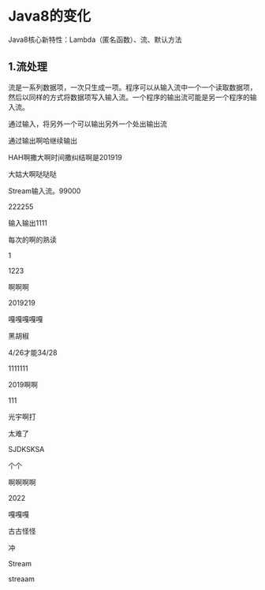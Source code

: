 # Java8的变化

Java8核心新特性：Lambda（匿名函数）、流、默认方法

## 1.流处理

流是一系列数据项，一次只生成一项。程序可以从输入流中一个一个读取数据项，然后以同样的方式将数据项写入输入流。一个程序的输出流可能是另一个程序的输入流。

通过输入，将另外一个可以输出另外一个处出输出流

通过输出啊哈继续输出

HAH啊撒大啊时间撒纠结啊是201919

大姑大啊哒哒哒

Stream输入流。99000

222255

输入输出1111

每次的啊的熟读

1

1223

啊啊啊

2019219

嘎嘎嘎嘎嘎

黑胡椒

4/26才能34/28

1111111

2019啊啊

111

光宇啊打

太难了

SJDKSKSA 

个个

啊啊啊啊

2022

嘎嘎嘎

古古怪怪

冲

Stream

streaam